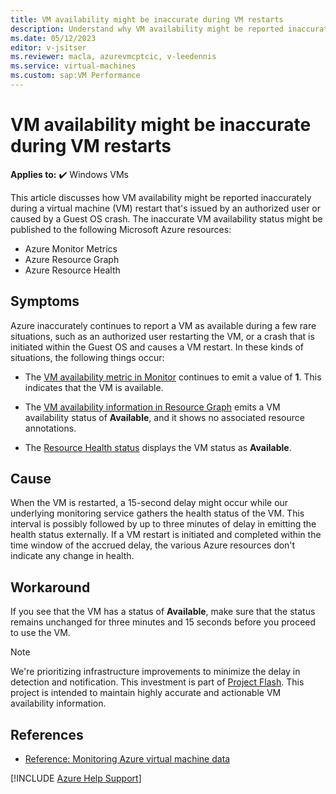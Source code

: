 ```yaml
---
title: VM availability might be inaccurate during VM restarts
description: Understand why VM availability might be reported inaccurately during virtual machine restarts in Azure.
ms.date: 05/12/2023
editor: v-jsitser
ms.reviewer: macla, azurevmcptcic, v-leedennis
ms.service: virtual-machines
ms.custom: sap:VM Performance
---
```

# VM availability might be inaccurate during VM restarts

**Applies to:** :heavy_check_mark: Windows VMs

This article discusses how VM availability might be reported inaccurately during a virtual machine (VM) restart that's issued by an authorized user or caused by a Guest OS crash. The inaccurate VM availability status might be published to the following Microsoft Azure resources:

- Azure Monitor Metrics
- Azure Resource Graph
- Azure Resource Health

## Symptoms

Azure inaccurately continues to report a VM as available during a few rare situations, such as an authorized user restarting the VM, or a crash that is initiated within the Guest OS and causes a VM restart. In these kinds of situations, the following things occur:

- The [VM availability metric in Monitor](/azure/azure-monitor/vm/tutorial-monitor-vm-alert-availability?context=%2Fazure%2Fvirtual-machines%2Fcontext%2Fcontext#view-the-vm-availability-metric) continues to emit a value of **1**. This indicates that the VM is available.

- The [VM availability information in Resource Graph](/azure/virtual-machines/resource-graph-availability) emits a VM availability status of **Available**, and it shows no associated resource annotations.

- The [Resource Health status](/azure/service-health/resource-health-overview#health-status) displays the VM status as **Available**.

## Cause

When the VM is restarted, a 15-second delay might occur while our underlying monitoring service gathers the health status of the VM. This interval is possibly followed by up to three minutes of delay in emitting the health status externally. If a VM restart is initiated and completed within the time window of the accrued delay, the various Azure resources don't indicate any change in health.

## Workaround

If you see that the VM has a status of **Available**, make sure that the status remains unchanged for three minutes and 15 seconds before you proceed to use the VM.

> [!NOTE]  
> We're prioritizing infrastructure improvements to minimize the delay in detection and notification. This investment is part of [Project Flash](https://azure.microsoft.com/blog/advancing-azure-virtual-machine-availability-monitoring-with-project-flash/). This project is intended to maintain highly accurate and actionable VM availability information.

## References

- [Reference: Monitoring Azure virtual machine data](/azure/virtual-machines/monitor-vm-reference)

[!INCLUDE [Azure Help Support](../../../includes/azure-help-support.md)]
